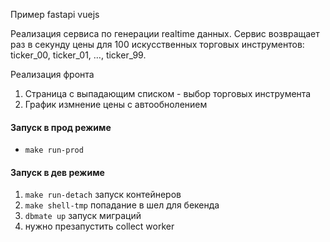 Пример fastapi vuejs

Реализация сервиса по генерации realtime данных.
Сервис возвращает раз в секунду цены для 100 искусственных торговых инструментов: ticker_00, ticker_01, …, ticker_99.

Реализация фронта
1. Страница с выпадающим списком - выбор торговых инструмента
2. График измнение цены с автообнолением

#### Запуск в прод режиме
- `make run-prod`

#### Запуск в дев режиме
1. `make run-detach` запуск контейнеров
2. `make shell-tmp` попадание в шел для бекенда
3. `dbmate up` запуск миграций
4. нужно презапустить collect worker
